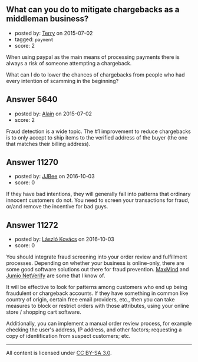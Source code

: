 ## What can you do to mitigate chargebacks as a middleman business?

- posted by: [Terry](https://stackexchange.com/users/5877277/terry) on 2015-07-02
- tagged: `payment`
- score: 2

When using paypal as the main means of processing payments there is always a risk of someone attempting a chargeback.

What can I do to lower the chances of chargebacks from people who had every intention of scamming in the beginning?


## Answer 5640

- posted by: [Alain](https://stackexchange.com/users/21866/alain) on 2015-07-02
- score: 2

Fraud detection is a wide topic. The #1 improvement to reduce chargebacks is to only accept to ship items to the verified address of the buyer (the one that matches their billing address).


## Answer 11270

- posted by: [JJBee](https://stackexchange.com/users/6998558/jjbee) on 2016-10-03
- score: 0

If they have bad intentions, they will generally fall into patterns that ordinary innocent customers do not. You need to screen your transactions for fraud, or/and remove the incentive for bad guys.


## Answer 11272

- posted by: [László Kovács](https://stackexchange.com/users/9064103/l-szl-kov-cs) on 2016-10-03
- score: 0

<p>You should integrate fraud screening into your order review and fulfillment processes. Depending on whether your business is online-only, there are some good software solutions out there for fraud prevention. <a href="http://maxmind.com" rel="nofollow">MaxMind</a> and <a href="https://www.jumio.com/netverify/" rel="nofollow">Jumio NetVerify</a> are some that I know of. </p>

<p>It will be effective to look for patterns among customers who end up being fraudulent or chargeback accounts. If they have something in common like country of origin, certain free email providers, etc., then you can take measures to block or restrict orders with those attributes, using your online store / shopping cart software.</p>

<p>Additionally, you can implement a manual order review process, for example checking the user's address, IP address, and other factors; requesting a copy of identification from suspect customers; etc.</p>




---

All content is licensed under [CC BY-SA 3.0](https://creativecommons.org/licenses/by-sa/3.0/).
